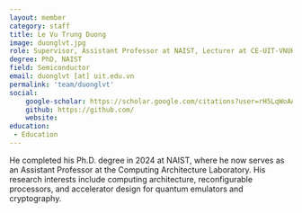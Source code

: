 ```yaml
---
layout: member
category: staff
title: Le Vu Trung Duong
image: duonglvt.jpg
role: Supervisor, Assistant Professor at NAIST, Lecturer at CE-UIT-VNUHCM
degree: PhD, NAIST
field: Semiconductor
email: duonglvt [at] uit.edu.vn
permalink: 'team/duonglvt'
social:
    google-scholar: https://scholar.google.com/citations?user=rH5LqWoAAAAJ&hl=en
    github: https://github.com/
    website: 
education:
 - Education
---
```

He completed his Ph.D. degree in 2024 at NAIST, where he now serves as an Assistant Professor at the Computing Architecture Laboratory. His research interests include computing architecture, reconfigurable processors, and accelerator design for quantum emulators and cryptography.